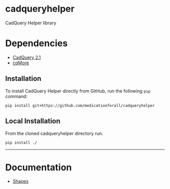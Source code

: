 # cadqueryhelper
CadQuery Helper library

# Dependencies
* [CadQuery 2.1](https://github.com/CadQuery/cadquery)
* [cqMore](https://github.com/JustinSDK/cqMore)

## Installation
To install CadQuery Helper directly from GitHub, run the following `pip` command:

	pip install git+https://github.com/medicationforall/cadqueryhelper

## Local Installation
From the cloned cadqueryhelper directory run.

	pip install ./

---
# Documentation
* [Shapes](./documentation/shape.md)
